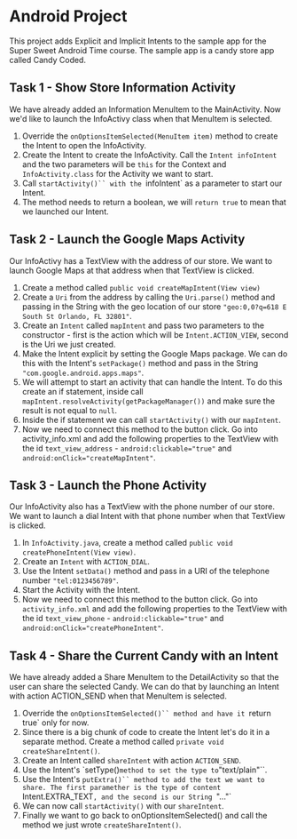 # Android Project
This project adds Explicit and Implicit Intents to the sample app for the Super Sweet Android Time course.  The sample app is a candy store app called Candy Coded.

## Task 1 - Show Store Information Activity
We have already added an Information MenuItem to the MainActivity. Now we'd like to launch the InfoActivy class when that MenuItem is selected.
1. Override the `onOptionsItemSelected(MenuItem item)` method to create the Intent to open the InfoActivity.
2. Create the Intent to create the InfoActivity.  Call the `Intent infoIntent` and the two parameters will be `this` for the Context and `InfoActivity.class` for the Activity we want to start.
3. Call `startActivity()`` with the `infoIntent` as a parameter to start our Intent.
4. The method needs to return a boolean, we will `return true` to mean that we launched our Intent.

## Task 2 - Launch the Google Maps Activity
Our InfoActivy has a TextView with the address of our store.  We want to launch Google Maps at that address when that TextView is clicked.
1. Create a method called `public void createMapIntent(View view)`
2. Create a `Uri` from the address by calling the `Uri.parse()` method and passing in the String with the geo location of our store `"geo:0,0?q=618 E South St Orlando, FL 32801"`.
3. Create an `Intent` called `mapIntent` and pass two parameters to the constructor - first is the action which will be `Intent.ACTION_VIEW`, second is the Uri we just created.
4. Make the Intent explicit by setting the Google Maps package. We can do this with the Intent's `setPackage()` method and pass in the String `"com.google.android.apps.maps"`.
5. We will attempt to start an activity that can handle the Intent.  To do this create an if statement, inside call `mapIntent.resolveActivity(getPackageManager())` and make sure the result is not equal to `null`.
6. Inside the if statement we can call `startActivity()` with our `mapIntent`.
7. Now we need to connect this method to the button click. Go into activity_info.xml and add the following properties to the TextView with the id `text_view_address` - `android:clickable="true"` and `android:onClick="createMapIntent"`.

## Task 3 - Launch the Phone Activity
Our InfoActivity also has a TextView with the phone number of our store.  We want to launch a dial Intent with that phone number when that TextView is clicked.
1. In `InfoActivity.java`, create a method called `public void createPhoneIntent(View view)`.
2. Create an `Intent` with `ACTION_DIAL`.
3. Use the Intent `setData()` method and pass in a URI of the telephone number `"tel:0123456789"`.
4. Start the Activity with the Intent.
5. Now we need to connect this method to the button click. Go into `activity_info.xml` and add the following properties to the TextView with the id `text_view_phone` - `android:clickable="true"` and `android:onClick="createPhoneIntent"`.

## Task 4 - Share the Current Candy with an Intent
We have already added a Share MenuItem to the DetailActivity so that the user can share the selected Candy. We can do that by launching an Intent with action ACTION_SEND when that MenuItem is selected.
1. Override the `onOptionsItemSelected()`` method and have it `return true` only for now.
2. Since there is a big chunk of code to create the Intent let's do it in a separate method. Create a method called `private void createShareIntent()`.
3. Create an Intent called `shareIntent` with action `ACTION_SEND`.
4. Use the Intent's `setType()`` method to set the type to ``"text/plain"``.
5. Use the Intent's `putExtra()`` method to add the text we want to share. The first paramether is the type of content `Intent.EXTRA_TEXT`, and the second is our String `"..."`
6. We can now call `startActivity()` with our `shareIntent`.
7. Finally we want to go back to onOptionsItemSelected() and call the method we just wrote `createShareIntent()`.
